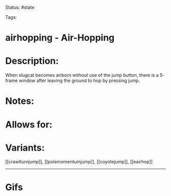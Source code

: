 Status: #state

Tags: 

# airhopping - Air-Hopping

# Description:
When slugcat becomes airborn without use of the jump button, there is a 5-frame window after leaving the ground to hop by pressing jump.

# Notes:


# Allows for:


# Variants:
[[crawlturnjump]], [[polemomentumjump]], [[coyotejump]], [[eairhop]]

___
# Gifs
